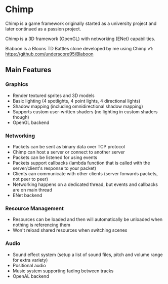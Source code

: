 # Chimp

Chimp is a game framework originally started as a university project and later continued as a passion project.

Chimp is a 3D framework (OpenGL) with networking (ENet) capabilities.

Blaboon is a Bloons TD Battles clone developed by me using Chimp v1: https://github.com/underscore95/Blaboon

## Main Features
### Graphics
- Render textured sprites and 3D models
- Basic lighting (4 spotlights, 4 point lights, 4 directional lights)
- Shadow mapping (including omnidirectional shadow mapping)
- Supports custom user-written shaders (no lighting in custom shaders though)
- OpenGL backend

### Networking
- Packets can be sent as binary data over TCP protocol
- Chimp can host a server or connect to another server
- Packets can be listened for using events
- Packets support callbacks (lambda function that is called with the server/client's response to your packet)
- Clients can communicate with other clients (server forwards packets, not peer to peer)
- Networking happens on a dedicated thread, but events and callbacks are on main thread
- ENet backend

### Resource Management
- Resources can be loaded and then will automatically be unloaded when nothing is referencing them
- Won't reload shared resources when switching scenes
  
### Audio
- Sound effect system (setup a list of sound files, pitch and volume range for extra variety)
- Positional audio
- Music system supporting fading between tracks
- OpenAL backend
